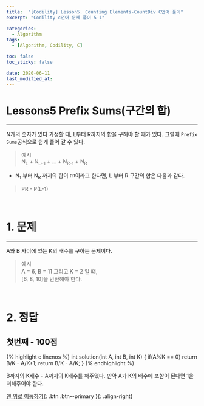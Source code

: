```yaml
---
title:  "[Codility] Lesson5. Counting Elements-CountDiv C언어 풀이" 
excerpt: "Codility c언어 문제 풀이 5-1"

categories:
  - Algorithm
tags:
  - [Algorithm, Codility, C]

toc: false
toc_sticky: false

date: 2020-06-11
last_modified_at:
---
```

# Lessons5 Prefix Sums(구간의 합)
---
N개의 숫자가 있다 가정할 때, L부터 R까지의 합을 구해야 할 때가 있다. 그럴때 `Prefix Sums`공식으로 쉽게 풀어 갈 수 있다. 
>예시   
N<sub>L</sub> + N<sub>L+1</sub> + ... + N<sub>R-1</sub> + N<sub>R</sub>

- N<sub>1</sub> 부터 N<sub>R</sub> 까지의 합이 `PR`이라고 한다면, L 부터 R 구간의 합은 다음과 같다.

>PR - P(L-1)

<br>

# 1. 문제
---
A와 B 사이에 있는 K의 배수를 구하는 문제이다.
>예시   
A = 6, B = 11 그리고 K = 2 일 떄,   
[6, 8, 10]을 반환해야 한다.

<br>

# 2. 정답
## 첫번째 - 100점

{% highlight c linenos %}
int solution(int A, int B, int K) {
    if(A%K == 0)
        return B/K - A/K+1;
    return B/K - A/K;
}
{% endhighlight %}

B까지의 K배수 - A까지의 K배수를 해주었다. 만약 A가 K의 배수에 포함이 된다면 1을 더해주어야 한다.

[맨 위로 이동하기](#){: .btn .btn--primary }{: .align-right}